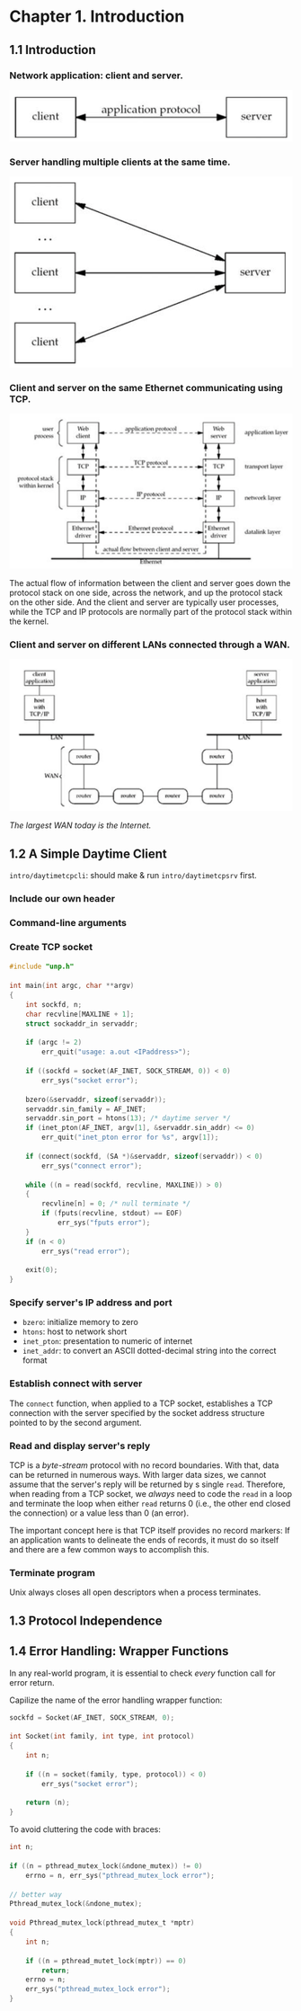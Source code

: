 # Chapter 1. Introduction

## 1.1 Introduction

### Network application: client and server.

![Network application: client and server](images/1_1.png)

### Server handling multiple clients at the same time.

![Server handling multiple clients at the same time](images/1_2.png)

### Client and server on the same Ethernet communicating using TCP.

![Client and server on the same Ethernet communicating using TCP](images/1_3.png)

The actual flow of information between the client and server goes down the
protocol stack on one side, across the network, and up the protocol stack on the
other side. And the client and server are typically user processes, while the
TCP and IP protocols are normally part of the protocol stack within the kernel.

### Client and server on different LANs connected through a WAN.

![Client and server on different LANs connected through a WAN](images/1_4.png)

*The largest WAN today is the Internet.*

## 1.2 A Simple Daytime Client

`intro/daytimetcpcli`: should make & run `intro/daytimetcpsrv` first.

### Include our own header

### Command-line arguments

### Create TCP socket

```c
#include "unp.h"

int main(int argc, char **argv)
{
    int sockfd, n;
    char recvline[MAXLINE + 1];
    struct sockaddr_in servaddr;

    if (argc != 2)
        err_quit("usage: a.out <IPaddress>");

    if ((sockfd = socket(AF_INET, SOCK_STREAM, 0)) < 0)
        err_sys("socket error");

    bzero(&servaddr, sizeof(servaddr));
    servaddr.sin_family = AF_INET;
    servaddr.sin_port = htons(13); /* daytime server */
    if (inet_pton(AF_INET, argv[1], &servaddr.sin_addr) <= 0)
        err_quit("inet_pton error for %s", argv[1]);

    if (connect(sockfd, (SA *)&servaddr, sizeof(servaddr)) < 0)
        err_sys("connect error");

    while ((n = read(sockfd, recvline, MAXLINE)) > 0)
    {
        recvline[n] = 0; /* null terminate */
        if (fputs(recvline, stdout) == EOF)
            err_sys("fputs error");
    }
    if (n < 0)
        err_sys("read error");

    exit(0);
}
```

### Specify server's IP address and port

- `bzero`: initialize memory to zero
- `htons`: host to network short
- `inet_pton`: presentation to numeric of internet
- `inet_addr`: to convert an ASCII dotted-decimal string into the correct format

### Establish connect with server

The `connect` function, when applied to a TCP socket, establishes a TCP
connection with the server specified by the socket address structure pointed to
by the second argument.

### Read and display server's reply

TCP is a *byte-stream* protocol with no record boundaries. With that, data can
be returned in numerous ways. With larger data sizes, we cannot assume that the
server's reply will be returned by s single `read`. Therefore, when reading from
a TCP socket, we *always* need to code the `read` in a loop and terminate the
loop when either `read` returns 0 (i.e., the other end closed the connection) or
a value less than 0 (an error).

The important concept here is that TCP itself provides no record markers: If an
application wants to delineate the ends of records, it must do so itself and
there are a few common ways to accomplish this.

### Terminate program

Unix always closes all open descriptors when a process terminates.

## 1.3 Protocol Independence

## 1.4 Error Handling: Wrapper Functions

In any real-world program, it is essential to check *every* function call for
error return.

Capilize the name of the error handling wrapper function:

```c
sockfd = Socket(AF_INET, SOCK_STREAM, 0);

int Socket(int family, int type, int protocol)
{
    int n;

    if ((n = socket(family, type, protocol)) < 0)
        err_sys("socket error");

    return (n);
}
```

To avoid cluttering the code with braces:

```c
int n;

if ((n = pthread_mutex_lock(&ndone_mutex)) != 0)
    errno = n, err_sys("pthread_mutex_lock error");

// better way
Pthread_mutex_lock(&ndone_mutex);

void Pthread_mutex_lock(pthread_mutex_t *mptr)
{
    int n;

    if ((n = pthread_mutet_lock(mptr)) == 0)
        return;
    errno = n;
    err_sys("pthread_mutex_lock error");
}
```
